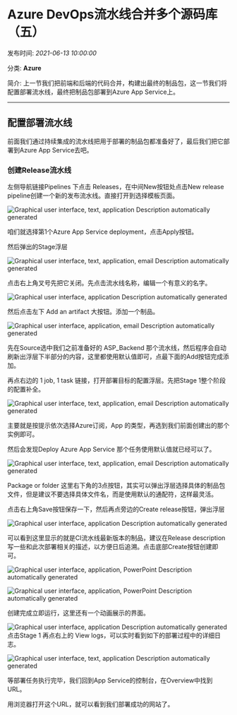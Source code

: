 # Azure DevOps流水线合并多个源码库（五）
发布时间: *2021-06-13 10:00:00*

分类: __Azure__

简介: 上一节我们把前端和后端的代码合并，构建出最终的制品包，这一节我们将配置部署流水线，最终把制品包部署到Azure App Service上。

--------------

## 配置部署流水线

前面我们通过持续集成的流水线把用于部署的制品包都准备好了，最后我们把它部署到Azure
App Service去吧。

### 创建Release流水线

左侧导航链接Pipelines 下点击 Releases，在中间New按钮处点击New release pipeline创建一个新的发布流水线。直接打开到选择模板页面。

![Graphical user interface, text, application Description automatically generated](../assets/img/20210613_Azure_DevOps_Pipeline_5_01.png)

咱们就选择第1个Azure App Service deployment，点击Apply按钮。

然后弹出的Stage浮层

![Graphical user interface, text, application, email Description automatically generated](../assets/img/20210613_Azure_DevOps_Pipeline_5_03.png)

点击右上角叉号先把它关闭。先点击流水线名称，编辑一个有意义的名字。

![Graphical user interface, application Description automatically generated](../assets/img/20210613_Azure_DevOps_Pipeline_5_04.png)

然后点击左下 Add an artifact 大按钮。添加一个制品。

![Graphical user interface, application, email Description automatically generated](../assets/img/20210613_Azure_DevOps_Pipeline_5_05.png)

先在Source选中我们之前准备好的 ASP_Backend 那个流水线，然后程序会自动刷新出浮层下半部分的内容，这里都使用默认值即可，点最下面的Add按钮完成添加。

再点右边的 1 job, 1 task 链接，打开部署目标的配置浮层。先把Stage 1整个阶段的配置补全。

![Graphical user interface, text, application, email Description automatically generated](../assets/img/20210613_Azure_DevOps_Pipeline_5_06.png)

主要就是按提示依次选择Azure订阅，App 的类型，再选到我们前面创建出的那个实例即可。

然后会发现Deploy Azure App Service 那个任务使用默认值就已经可以了。

![Graphical user interface, text, application, email Description automatically generated](../assets/img/20210613_Azure_DevOps_Pipeline_5_07.png)

Package or folder 这里右下角的3点按钮，其实可以弹出浮层选择具体的制品包文件，但是建议不要选择具体文件名，而是使用默认的通配符，这样最灵活。

点击右上角Save按钮保存一下，然后再点旁边的Create release按钮，弹出浮层

![Graphical user interface, application Description automatically generated](../assets/img/20210613_Azure_DevOps_Pipeline_5_08.png)

可以看到这里显示的就是CI流水线最新版本的制品，建议在Release description写一些和此次部署相关的描述，以方便日后追溯。点击底部Create按钮创建即可。

![Graphical user interface, application, PowerPoint Description automatically generated](../assets/img/20210613_Azure_DevOps_Pipeline_5_09.png)

![Graphical user interface, application, PowerPoint Description automatically generated](../assets/img/20210613_Azure_DevOps_Pipeline_5_09.png)

创建完成立即运行，这里还有一个动画展示的界面。

![Graphical user interface, application Description automatically generated](../assets/img/20210613_Azure_DevOps_Pipeline_5_10.png)点击Stage 1 再点右上的 View logs，可以实时看到如下的部署过程中的详细日志。

![Graphical user interface, text, application Description automatically generated](../assets/img/20210613_Azure_DevOps_Pipeline_5_02.png)

等部署任务执行完毕，我们回到App Service的控制台，在Overview中找到URL。

用浏览器打开这个URL，就可以看到我们部署成功的网站了。